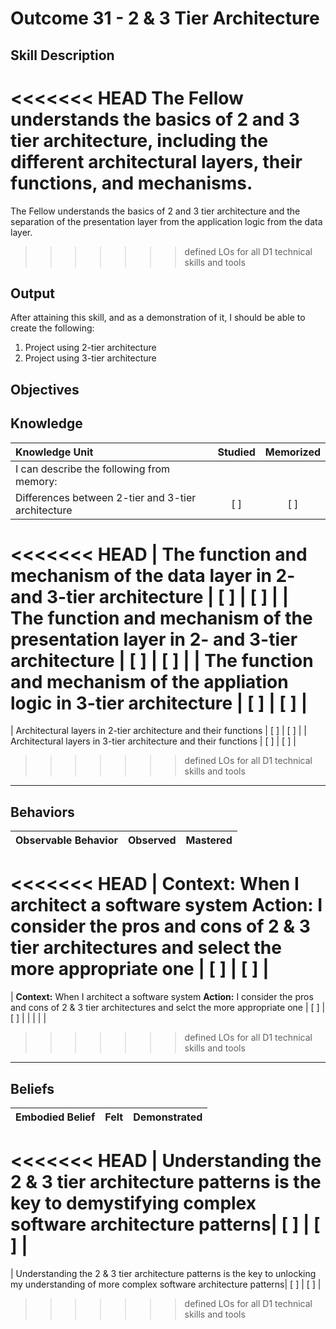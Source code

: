 # Outcome 31 - 2 & 3 Tier Architecture

**Skill Description**
----------
<<<<<<< HEAD
The Fellow understands the basics of 2 and 3 tier architecture, including the different architectural layers, their functions, and mechanisms.
=======
The Fellow understands the basics of 2 and 3 tier architecture and the separation of the presentation layer from the application logic from the data layer.
>>>>>>> defined LOs for all D1 technical skills and tools

**Output**
----------
After attaining this skill, and as a demonstration of it, I should be able to create the following:

1. Project using 2-tier architecture
2. Project using 3-tier architecture


**Objectives**
----------
## **Knowledge**


| Knowledge Unit   |      Studied      | Memorized |
|:-------------|:------------------:|:--------:|
| I can describe the following from memory: | | |
| Differences between 2-tier and 3-tier architecture | [ ] | [ ]  |
<<<<<<< HEAD
| The function and mechanism of the data layer in 2- and 3-tier architecture | [ ] | [ ]  |
| The function and mechanism of the presentation layer in 2- and 3-tier architecture | [ ] | [ ]  |
| The function and mechanism of the appliation logic in 3-tier architecture | [ ] | [ ]  |
=======
| Architectural layers in 2-tier architecture and their functions | [ ] | [ ]  |
| Architectural layers in 3-tier architecture and their functions | [ ] | [ ]  |

>>>>>>> defined LOs for all D1 technical skills and tools


----------


## **Behaviors**

| Observable Behavior   |      Observed      | Mastered |
|:-------------|:------------------:|:--------:|
<<<<<<< HEAD
| **Context:** When I architect a software system **Action:** I consider the pros and cons of 2 & 3 tier architectures and select the more appropriate one | [ ] | [ ] |
=======
| **Context:** When I architect a software system **Action:** I consider the pros and cons of 2 & 3 tier architectures and selct the more appropriate one | [ ] | [ ] |
| | | |


>>>>>>> defined LOs for all D1 technical skills and tools

----------


## **Beliefs**


| Embodied Belief   |      Felt      | Demonstrated |
|:-------------|:------------------:|:--------:|
<<<<<<< HEAD
| Understanding the 2 & 3 tier architecture patterns is the key to demystifying complex software architecture patterns| [ ] | [ ] |
=======
| Understanding the 2 & 3 tier architecture patterns is the key to unlocking my understanding of more complex software architecture patterns| [ ] | [ ] |
>>>>>>> defined LOs for all D1 technical skills and tools

